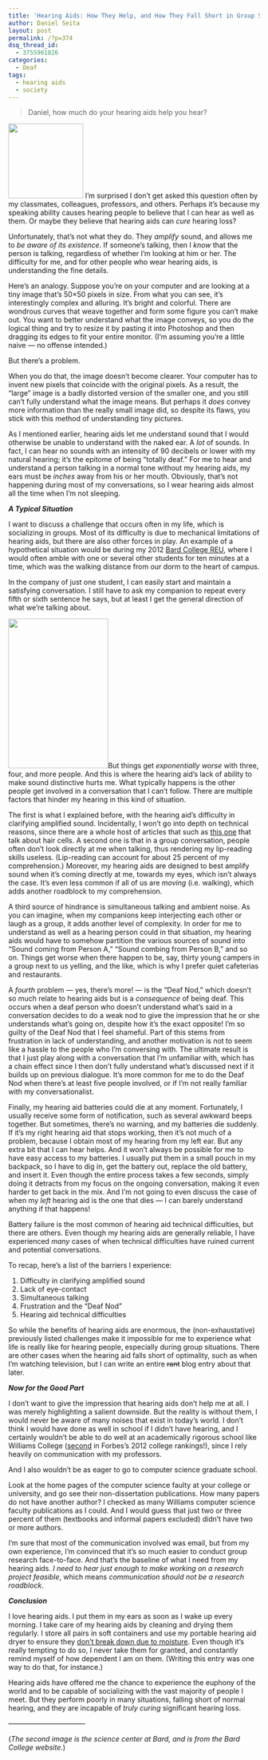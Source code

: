 ```yaml
---
title: 'Hearing Aids: How They Help, and How They Fall Short in Group Situations'
author: Daniel Seita
layout: post
permalink: /?p=374
dsq_thread_id:
  - 3755961826
categories:
  - Deaf
tags:
  - hearing aids
  - society
---
```

> Daniel, how much do your hearing aids help you hear?

<a href="http://seitad.wordpress.com/2012/07/30/hearing-aids-how-they-help-and-how-they-fall-short-in-group-situations/starkeyhearingaids/" rel="attachment wp-att-379"><img class="alignright size-thumbnail wp-image-379" title="StarkeyHearingAids" alt="" src="http://www.seitad.com/wp-content/uploads/2012/07/starkeyhearingaids.jpg?w=150" width="150" height="150" /></a> I&#8217;m surprised I don&#8217;t get asked this question often by my classmates, colleagues, professors, and others. Perhaps it&#8217;s because my speaking ability causes hearing people to believe that I can hear as well as them. Or maybe they believe that hearing aids can *cure* hearing loss?

Unfortunately, that&#8217;s not what they do. They *amplify* sound, and allows me to *be aware of its existence*. If someone&#8217;s talking, then I *know* that the person is talking, regardless of whether I&#8217;m looking at him or her. The difficulty for me, and for other people who wear hearing aids, is understanding the fine details.

<!--more-->

Here&#8217;s an analogy. Suppose you&#8217;re on your computer and are looking at a tiny image that&#8217;s 50&#215;50 pixels in size. From what you can see, it&#8217;s interestingly complex and alluring. It&#8217;s bright and colorful. There are wondrous curves that weave together and form some figure you can&#8217;t make out. You want to better understand what the image conveys, so you do the logical thing and try to resize it by pasting it into Photoshop and then dragging its edges to fit your entire monitor. (I&#8217;m assuming you&#8217;re a little naive &#8212; no offense intended.)

But there&#8217;s a problem.

When you do that, the image doesn&#8217;t become clearer. Your computer has to invent new pixels that coincide with the original pixels. As a result, the &#8220;large&#8221; image is a badly distorted version of the smaller one, and you still can&#8217;t fully understand what the image means. But perhaps it *does* convey more information than the really small image did, so despite its flaws, you stick with this method of understanding tiny pictures.

As I mentioned earlier, hearing aids let me understand sound that I would otherwise be unable to understand with the naked ear. A *lot* of sounds. In fact, I can hear no sounds with an intensity of 90 decibels or lower with my natural hearing; it&#8217;s the epitome of being &#8220;totally deaf.&#8221; For me to hear and understand a person talking in a normal tone without my hearing aids, my ears must be *inches* away from his or her mouth. Obviously, that&#8217;s not happening during most of my conversations, so I wear hearing aids almost all the time when I&#8217;m not sleeping.

***A Typical Situation***

I want to discuss a challenge that occurs often in my life, which is socializing in groups. Most of its difficulty is due to mechanical limitations of hearing aids, but there are also other forces in play. An example of a hypothetical situation would be during my 2012 [Bard College REU][1], where I would often amble with one or several other students for ten minutes at a time, which was the walking distance from our dorm to the heart of campus.

In the company of just one student, I can easily start and maintain a satisfying conversation. I still have to ask my companion to repeat every fifth or sixth sentence he says, but at least I get the general direction of what we&#8217;re talking about.

<a href="http://seitad.wordpress.com/2012/07/30/hearing-aids-how-they-help-and-how-they-fall-short-in-group-situations/bardsciencecenter/" rel="attachment wp-att-386"><img class="alignleft size-medium wp-image-386" title="BardScienceCenter" alt="" src="http://www.seitad.com/wp-content/uploads/2012/07/bardsciencecenter.jpg?w=200" width="200" height="300" /></a>But things get *exponentially worse* with three, four, and more people. And this is where the hearing aid&#8217;s lack of ability to make sound distinctive hurts me. What typically happens is the other people get involved in a conversation that I can&#8217;t follow. There are multiple factors that hinder my hearing in this kind of situation.

The first is what I explained before, with the hearing aid&#8217;s difficulty in clarifying amplified sound. Incidentally, I won&#8217;t go into depth on technical reasons, since there are a whole host of articles that such as [this one][2] that talk about hair cells. A second one is that in a group conversation, people often don&#8217;t look directly at me when talking, thus rendering my lip-reading skills useless. (Lip-reading can account for about 25 percent of my comprehension.) Moreover, my hearing aids are designed to best amplify sound when it&#8217;s coming directly at me, towards my eyes, which isn&#8217;t always the case. It&#8217;s even less common if all of us are *moving* (i.e. walking), which adds another roadblock to my comprehension.

A third source of hindrance is simultaneous talking and ambient noise. As you can imagine, when my companions keep interjecting each other or laugh as a group, it adds another level of complexity. In order for me to understand as well as a hearing person could in that situation, my hearing aids would have to somehow partition the various sources of sound into &#8220;Sound coming from Person A,&#8221; &#8220;Sound combing from Person B,&#8221; and so on. Things get worse when there happen to be, say, thirty young campers in a group next to us yelling, and the like, which is why I prefer quiet cafeterias and restaurants.

A *fourth* problem &#8212; yes, there&#8217;s more! &#8212; is the &#8220;Deaf Nod,&#8221; which doesn&#8217;t so much relate to hearing aids but is a *consequence* of being deaf. This occurs when a deaf person who doesn’t understand what’s said in a conversation decides to do a weak nod to give the impression that he or she understands what’s going on, despite how it’s the exact opposite! I’m so guilty of the Deaf Nod that I feel shameful. Part of this stems from frustration in lack of understanding, and another motivation is not to seem like a hassle to the people who I’m conversing with. The ultimate result is that I just play along with a conversation that I’m unfamiliar with, which has a chain effect since I then don’t fully understand what’s discussed next if it builds up on previous dialogue. It’s more common for me to do the Deaf Nod when there’s at least five people involved, or if I’m not really familiar with my conversationalist.

Finally, my hearing aid batteries could die at any moment. Fortunately, I usually receive some form of notification, such as several awkward beeps together. But sometimes, there&#8217;s no warning, and my batteries die suddenly. If it&#8217;s my right hearing aid that stops working, then it&#8217;s not much of a problem, because I obtain most of my hearing from my left ear. But any extra bit that I can hear helps. And it won&#8217;t always be possible for me to have easy access to my batteries. I usually put them in a small pouch in my backpack, so I have to dig in, get the battery out, replace the old battery, and insert it. Even though the entire process takes a few seconds, simply doing it detracts from my focus on the ongoing conversation, making it even harder to get back in the mix. And I&#8217;m not going to even discuss the case of when my *left* hearing aid is the one that dies &#8212; I can barely understand anything if that happens!

Battery failure is the most common of hearing aid technical difficulties, but there are others. Even though my hearing aids are generally reliable, I have experienced *many* cases of when technical difficulties have ruined current and potential conversations.

To recap, here&#8217;s a list of the barriers I experience:

  1. Difficulty in clarifying amplified sound
  2. Lack of eye-contact
  3. Simultaneous talking
  4. Frustration and the &#8220;Deaf Nod&#8221;
  5. Hearing aid technical difficulties

So while the benefits of hearing aids are enormous, the (non-exhaustative) previously listed challenges make it impossible for me to experience what life is really like for hearing people, especially during group situations. There are other cases when the hearing aid falls short of optimality, such as when I&#8217;m watching television, but I can write an entire <del datetime="2012-07-30T17:31:20+00:00">rant</del> blog entry about that later.

***Now for the Good Part***

I don’t want to give the impression that hearing aids don’t help me at all. I was merely highlighting a salient downside. But the reality is without them, I would never be aware of many noises that exist in today&#8217;s world. I don&#8217;t think I would have done as well in school if I didn&#8217;t have hearing, and I certainly wouldn&#8217;t be able to do well at an academically rigorous school like Williams College ([second][3] in Forbes&#8217;s 2012 college rankings!), since I rely heavily on communication with my professors.

And I also wouldn&#8217;t be as eager to go to computer science graduate school.

Look at the home pages of the computer science faulty at your college or university, and go see their non-dissertation publications. How many papers do not have another author? I checked as many Williams computer science faculty publications as I could. And I would guess that just two or three percent of them (textbooks and informal papers excluded) didn&#8217;t have two or more authors.

I&#8217;m sure that most of the communication involved was email, but from my own experience, I&#8217;m convinced that it&#8217;s so much easier to conduct group research face-to-face. And that&#8217;s the baseline of what I need from my hearing aids. *I need to hear just enough to make working on a research project feasible*, which means *communication should not be a research roadblock*.

***Conclusion***

I love hearing aids. I put them in my ears as soon as I wake up every morning. I take care of my hearing aids by cleaning and drying them regularly. I store all pairs in soft containers and use my portable hearing aid dryer to ensure they [don&#8217;t break down due to moisture][4]. Even though it&#8217;s really tempting to do so, I never take them for granted, and constantly remind myself of how dependent I am on them. (Writing this entry was one way to do that, for instance.)

Hearing aids have offered me the chance to experience the euphony of the world and to be capable of socializing with the vast majority of people I meet. But they perform poorly in many situations, falling short of normal hearing, and they are incapable of *truly curing* significant hearing loss.

&#8212;&#8212;&#8212;&#8212;&#8212;&#8212;&#8212;&#8212;&#8212;&#8212;&#8212;

(*The second image is the science center at Bard, and is from the Bard College website.*)

 [1]: http://seitad.wordpress.com/2012/06/03/summer-at-bard/
 [2]: http://www.aidsoff.org/the-reality-about-hearing-aids-the-cure-for-hearing-loss.html
 [3]: http://www.forbes.com/top-colleges/list/
 [4]: http://seitad.wordpress.com/2012/07/18/dont-get-hearing-aids-with-touch-screens/